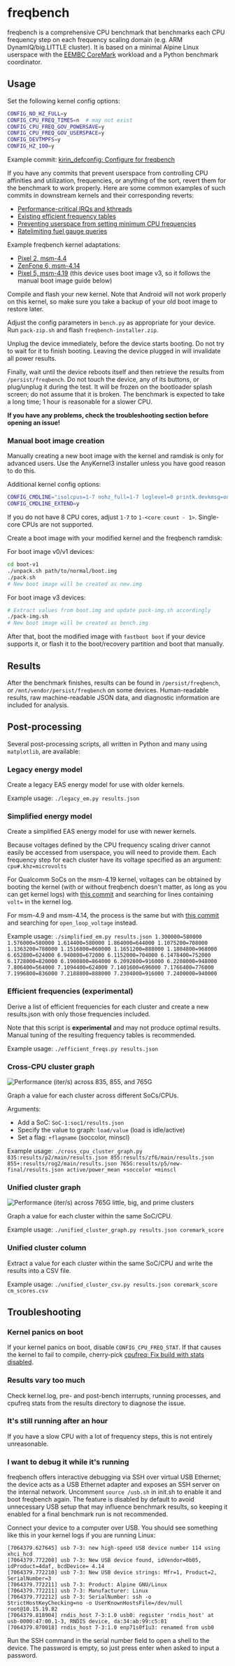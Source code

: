 # freqbench

freqbench is a comprehensive CPU benchmark that benchmarks each CPU frequency step on each frequency scaling domain (e.g. ARM DynamIQ/big.LITTLE cluster). It is based on a minimal Alpine Linux userspace with the [EEMBC CoreMark](https://www.eembc.org/coremark/) workload and a Python benchmark coordinator.

## Usage

Set the following kernel config options:

```bash
CONFIG_NO_HZ_FULL=y
CONFIG_CPU_FREQ_TIMES=n  # may not exist
CONFIG_CPU_FREQ_GOV_POWERSAVE=y
CONFIG_CPU_FREQ_GOV_USERSPACE=y
CONFIG_DEVTMPFS=y
CONFIG_HZ_100=y
```

Example commit: [kirin_defconfig: Configure for freqbench](https://github.com/kdrag0n/proton_zf6/commit/d5e931add54ad)

If you have any commits that prevent userspace from controlling CPU affinities and utilization, frequencies, or anything of the sort, revert them for the benchmark to work properly. Here are some common examples of such commits in downstream kernels and their corresponding reverts:

- [Performance-critical IRQs and kthreads](https://github.com/kdrag0n/proton_kernel_wahoo/commit/29b315cd5f3a6)
- [Existing efficient frequency tables](https://github.com/kdrag0n/proton_kernel_wahoo/commit/9b98ee3fabd14)
- [Preventing userspace from setting minimum CPU frequencies](https://github.com/kdrag0n/proton_kernel_wahoo/commit/d9d2fe54e87f9)
- [Ratelimiting fuel gauge queries](https://github.com/kdrag0n/proton_kernel_wahoo/commit/87ac3f89c7392)

Example freqbench kernel adaptations:

- [Pixel 2, msm-4.4](https://github.com/kdrag0n/proton_kernel_wahoo/commits/alpine-fbench)
- [ZenFone 6, msm-4.14](https://github.com/kdrag0n/proton_zf6/commits/alpine-fbench-basic-example)
- [Pixel 5, msm-4.19](https://github.com/kdrag0n/proton_kernel_redbull/commits/alpine-fbench-basic-example) (this device uses boot image v3, so it follows the manual boot image guide below)

Compile and flash your new kernel. Note that Android will not work properly on this kernel, so make sure you take a backup of your old boot image to restore later.

Adjust the config parameters in `bench.py` as appropriate for your device. Run `pack-zip.sh` and flash `freqbench-installer.zip`.

Unplug the device immediately, before the device starts booting. Do not try to wait for it to finish booting. Leaving the device plugged in will invalidate all power results.

Finally, wait until the device reboots itself and then retrieve the results from `/persist/freqbench`. Do not touch the device, any of its buttons, or plug/unplug it during the test. It will be frozen on the bootloader splash screen; do not assume that it is broken. The benchmark is expected to take a long time; 1 hour is reasonable for a slower CPU.

**If you have any problems, check the troubleshooting section before opening an issue!**

### Manual boot image creation

Manually creating a new boot image with the kernel and ramdisk is only for advanced users. Use the AnyKernel3 installer unless you have good reason to do this.

Additional kernel config options:

```bash
CONFIG_CMDLINE="isolcpus=1-7 nohz_full=1-7 loglevel=0 printk.devkmsg=on"
CONFIG_CMDLINE_EXTEND=y
```

If you do not have 8 CPU cores, adjust `1-7` to `1-<core count - 1>`. Single-core CPUs are not supported.

Create a boot image with your modified kernel and the freqbench ramdisk:

For boot image v0/v1 devices:

```bash
cd boot-v1
./unpack.sh path/to/normal/boot.img
./pack.sh
# New boot image will be created as new.img
```

For boot image v3 devices:

```bash
# Extract values from boot.img and update pack-img.sh accordingly
./pack-img.sh
# New boot image will be created as bench.img
```

After that, boot the modified image with `fastboot boot` if your device supports it, or flash it to the boot/recovery partition and boot that manually.

## Results

After the benchmark finishes, results can be found in `/persist/freqbench`, or `/mnt/vendor/persist/freqbench` on some devices. Human-readable results, raw machine-readable JSON data, and diagnostic information are included for analysis.

## Post-processing

Several post-processing scripts, all written in Python and many using `matplotlib`, are available:

### Legacy energy model

Create a legacy EAS energy model for use with older kernels.

Example usage: `./legacy_em.py results.json`

### Simplified energy model

Create a simplified EAS energy model for use with newer kernels.

Because voltages defined by the CPU frequency scaling driver cannot easily be accessed from userspace, you will need to provide them. Each frequency step for each cluster have its voltage specified as an argument: `cpu#.khz=microvolts`

For Qualcomm SoCs on the msm-4.19 kernel, voltages can be obtained by booting the kernel (with or without freqbench doesn't matter, as long as you can get kernel logs) with [this commit](https://github.com/kdrag0n/proton_kernel_redbull/commit/8db0557716a4) and searching for lines containing `volt=` in the kernel log.

For msm-4.9 and msm-4.14, the process is the same but with [this commit](https://github.com/kdrag0n/proton_zf6/commit/f7cc2d654f1b9) and searching for `open_loop_voltage` instead.

Example usage: `./simplified_em.py results.json 1.300000=580000 1.576000=580000 1.614400=580000 1.864000=644000 1.1075200=708000 1.1363200=788000 1.1516800=860000 1.1651200=888000 1.1804800=968000 6.652800=624000 6.940800=672000 6.1152000=704000 6.1478400=752000 6.1728000=820000 6.1900800=864000 6.2092800=916000 6.2208000=948000 7.806400=564000 7.1094400=624000 7.1401600=696000 7.1766400=776000 7.1996800=836000 7.2188800=888000 7.2304000=916000 7.2400000=940000`

### Efficient frequencies (experimental)

Derive a list of efficient frequencies for each cluster and create a new results.json with only those frequencies included.

Note that this script is **experimental** and may not produce optimal results. Manual tuning of the resulting frequency tables is recommended.

Example usage: `./efficient_freqs.py results.json`

### Cross-CPU cluster graph

![Performance (iter/s) across 835, 855, and 765G](https://user-images.githubusercontent.com/7930239/101309012-19446400-3800-11eb-8418-bb9293b08871.png)

Graph a value for each cluster across different SoCs/CPUs.

Arguments:

- Add a SoC: `SoC-1:soc1/results.json`
- Specify the value to graph: `load/value` (load is idle/active)
- Set a flag: `+flagname` (soccolor, minscl)

Example usage: `./cross_cpu_cluster_graph.py 835:results/p2/main/results.json 855:results/zf6/main/results.json 855+:results/rog2/main/results.json 765G:results/p5/new-final/results.json active/power_mean +soccolor +minscl`

### Unified cluster graph

![Performance (iter/s) across 765G little, big, and prime clusters](https://user-images.githubusercontent.com/7930239/101309506-712f9a80-3801-11eb-9ae6-8dba84f063d4.png)

Graph a value for each cluster within the same SoC/CPU.

Example usage: `./unified_cluster_graph.py results.json coremark_score`

### Unified cluster column

Extract a value for each cluster within the same SoC/CPU and write the results into a CSV file.

Example usage: `./unified_cluster_csv.py results.json coremark_score cm_scores.csv`

## Troubleshooting

### Kernel panics on boot

If your kernel panics on boot, disable `CONFIG_CPU_FREQ_STAT`. If that causes the kernel to fail to compile, cherry-pick [cpufreq: Fix build with stats disabled](https://github.com/kdrag0n/proton_kernel_wahoo/commit/21e76d090e092).

### Results vary too much

Check kernel.log, pre- and post-bench interrupts, running processes, and cpufreq stats from the results directory to diagnose the issue.

### It's still running after an hour

If you have a slow CPU with a lot of frequency steps, this is not entirely unreasonable.

### I want to debug it while it's running

freqbench offers interactive debugging via SSH over virtual USB Ethernet; the device acts as a USB Ethernet adapter and exposes an SSH server on the internal network. Uncomment `source /usb.sh` in init.sh to enable it and boot freqbench again. The feature is disabled by default to avoid unnecessary USB setup that may influence benchmark results, so keeping it enabled for a final benchmark run is not recommended.

Connect your device to a computer over USB. You should see something like this in your kernel logs if you are running Linux: 

```log
[7064379.627645] usb 7-3: new high-speed USB device number 114 using xhci_hcd
[7064379.772208] usb 7-3: New USB device found, idVendor=0b05, idProduct=4daf, bcdDevice= 4.14
[7064379.772210] usb 7-3: New USB device strings: Mfr=1, Product=2, SerialNumber=3
[7064379.772211] usb 7-3: Product: Alpine GNU/Linux
[7064379.772211] usb 7-3: Manufacturer: Linux
[7064379.772212] usb 7-3: SerialNumber: ssh -o StrictHostKeyChecking=no -o UserKnownHostsFile=/dev/null root@10.15.19.82
[7064379.818904] rndis_host 7-3:1.0 usb0: register 'rndis_host' at usb-0000:47:00.1-3, RNDIS device, da:34:ab:99:c5:81
[7064379.870018] rndis_host 7-3:1.0 enp71s0f1u3: renamed from usb0
```

Run the SSH command in the serial number field to open a shell to the device. The password is empty, so just press enter when asked to input a password.
